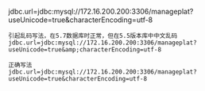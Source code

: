jdbc.url=jdbc:mysql://172.16.200.200:3306/manageplat?useUnicode=true&characterEncoding=utf-8

```
引起乱码写法，在5.7数据库时正常，但在5.5版本库中中文乱码
jdbc.url=jdbc:mysql://172.16.200.200:3306/manageplat?useUnicode=true&amp;characterEncoding=utf-8  

正确写法
jdbc.url=jdbc:mysql://172.16.200.200:3306/manageplat?useUnicode=true&characterEncoding=utf-8
```



